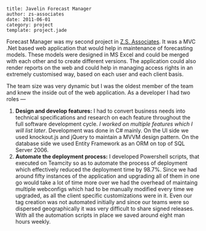 ```metadata
title: Javelin Forecast Manager
author: zs-associates
date: 2011-06-01
category: project
template: project.jade
```

Forecast Manager was my second project in [Z.S. Associates](http://zsassociates.com). It was a MVC .Net based web application that would help in maintenance of forecasting models. These models were designed in MS Excel and could be merged with each other and to create different versions. The application could also render reports on the web and could help in managing access rights in an extremely customised way, based on each user and each client basis.

<span class="more"/>

The team size was very dynamic but I was the oldest member of the team and knew the inside out of the web application. As a developer I had two roles —

1. **Design and develop features:** I had to convert business needs into technical specifications and research on each feature throughout the full software development cycle. _I worked on multiple features which I will list later_. Development was done in C# mainly. On the UI side we used knockout.js and jQuery to maintain a MVVM design pattern. On the database side we used Entity Framework as an ORM on top of SQL Server 2006.
2. **Automate the deployment process:** I developed Powershell scripts, that executed on Teamcity so as to automate the process of deployment which effectively reduced the deployment time by 98.7%. Since we had around fifty instances of the application and upgrading all of them in one go would take a lot of time more over we had the overhead of maintaing multiple webconfigs which had to be manually modified every time we upgraded, as all the client specific customizations were in it. Even our tag creation was not automated initially and since our teams were so dispersed geographically it was very difficult to share signed releases. With all the automation scripts in place we saved around eight man hours weekly.
